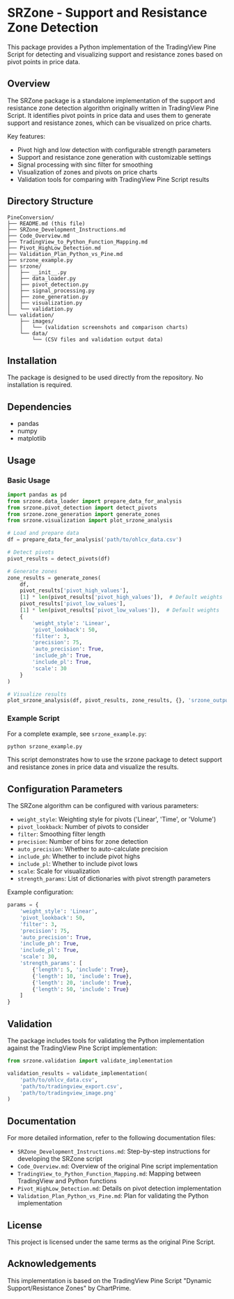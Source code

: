 # SRZone - Support and Resistance Zone Detection

This package provides a Python implementation of the TradingView Pine Script for detecting and visualizing support and resistance zones based on pivot points in price data.

## Overview

The SRZone package is a standalone implementation of the support and resistance zone detection algorithm originally written in TradingView Pine Script. It identifies pivot points in price data and uses them to generate support and resistance zones, which can be visualized on price charts.

Key features:

- Pivot high and low detection with configurable strength parameters
- Support and resistance zone generation with customizable settings
- Signal processing with sinc filter for smoothing
- Visualization of zones and pivots on price charts
- Validation tools for comparing with TradingView Pine Script results

## Directory Structure

```
PineConversion/
├── README.md (this file)
├── SRZone_Development_Instructions.md
├── Code_Overview.md
├── TradingView_to_Python_Function_Mapping.md
├── Pivot_HighLow_Detection.md
├── Validation_Plan_Python_vs_Pine.md
├── srzone_example.py
├── srzone/
│   ├── __init__.py
│   ├── data_loader.py
│   ├── pivot_detection.py
│   ├── signal_processing.py
│   ├── zone_generation.py
│   ├── visualization.py
│   └── validation.py
└── validation/
    ├── images/
    │   └── (validation screenshots and comparison charts)
    └── data/
        └── (CSV files and validation output data)
```

## Installation

The package is designed to be used directly from the repository. No installation is required.

## Dependencies

- pandas
- numpy
- matplotlib

## Usage

### Basic Usage

```python
import pandas as pd
from srzone.data_loader import prepare_data_for_analysis
from srzone.pivot_detection import detect_pivots
from srzone.zone_generation import generate_zones
from srzone.visualization import plot_srzone_analysis

# Load and prepare data
df = prepare_data_for_analysis('path/to/ohlcv_data.csv')

# Detect pivots
pivot_results = detect_pivots(df)

# Generate zones
zone_results = generate_zones(
    df,
    pivot_results['pivot_high_values'],
    [1] * len(pivot_results['pivot_high_values']),  # Default weights
    pivot_results['pivot_low_values'],
    [1] * len(pivot_results['pivot_low_values']),  # Default weights
    {
        'weight_style': 'Linear',
        'pivot_lookback': 50,
        'filter': 3,
        'precision': 75,
        'auto_precision': True,
        'include_ph': True,
        'include_pl': True,
        'scale': 30
    }
)

# Visualize results
plot_srzone_analysis(df, pivot_results, zone_results, {}, 'srzone_output.png')
```

### Example Script

For a complete example, see `srzone_example.py`:

```python
python srzone_example.py
```

This script demonstrates how to use the srzone package to detect support and resistance zones in price data and visualize the results.

## Configuration Parameters

The SRZone algorithm can be configured with various parameters:

- `weight_style`: Weighting style for pivots ('Linear', 'Time', or 'Volume')
- `pivot_lookback`: Number of pivots to consider
- `filter`: Smoothing filter length
- `precision`: Number of bins for zone detection
- `auto_precision`: Whether to auto-calculate precision
- `include_ph`: Whether to include pivot highs
- `include_pl`: Whether to include pivot lows
- `scale`: Scale for visualization
- `strength_params`: List of dictionaries with pivot strength parameters

Example configuration:

```python
params = {
    'weight_style': 'Linear',
    'pivot_lookback': 50,
    'filter': 3,
    'precision': 75,
    'auto_precision': True,
    'include_ph': True,
    'include_pl': True,
    'scale': 30,
    'strength_params': [
        {'length': 5, 'include': True},
        {'length': 10, 'include': True},
        {'length': 20, 'include': True},
        {'length': 50, 'include': True}
    ]
}
```

## Validation

The package includes tools for validating the Python implementation against the TradingView Pine Script implementation:

```python
from srzone.validation import validate_implementation

validation_results = validate_implementation(
    'path/to/ohlcv_data.csv',
    'path/to/tradingview_export.csv',
    'path/to/tradingview_image.png'
)
```

## Documentation

For more detailed information, refer to the following documentation files:

- `SRZone_Development_Instructions.md`: Step-by-step instructions for developing the SRZone script
- `Code_Overview.md`: Overview of the original Pine script implementation
- `TradingView_to_Python_Function_Mapping.md`: Mapping between TradingView and Python functions
- `Pivot_HighLow_Detection.md`: Details on pivot detection implementation
- `Validation_Plan_Python_vs_Pine.md`: Plan for validating the Python implementation

## License

This project is licensed under the same terms as the original Pine Script.

## Acknowledgements

This implementation is based on the TradingView Pine Script "Dynamic Support/Resistance Zones" by ChartPrime.
